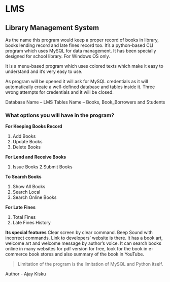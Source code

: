 # LMS
## Library Management System

As the name this program would keep a proper record of books in library, 
books lending record and late fines record too. It’s a python-based CLI program 
which uses MySQL for data management. It has been specially designed for 
school library. For Windows OS only.

It is a menu-based program which uses colored texts which make it easy to 
understand and it’s very easy to use. 

As program will be opened it will ask for MySQL credentials as it will 
automatically create a well-defined database and tables inside it. Three wrong 
attempts for credentials and it will be closed.

Database Name – LMS
Tables Name – Books, Book_Borrowers and Students 

### **What options you will have in the program?**

**For Keeping Books Record**
1. Add Books
2. Update Books
3. Delete Books

**For Lend and Receive Books**
1. Issue Books
2.Submit Books

**To Search Books**
1. Show All Books
2. Search Local
3. Search Online Books

**For Late Fines**
1. Total Fines
2. Late Fines History

**Its special features**
Clear screen by clear command.
Beep Sound with incorrect commands.
Link to developers’ website is there.
It has a book art, welcome art and welcome message by author’s voice.
It can search books online in many websites for pdf version for free, look for 
the book in e-commerce book stores and also summary of the book in 
YouTube.

>Limitation of the program is the limitation of MySQL and Python itself.

Author - Ajay Kisku
